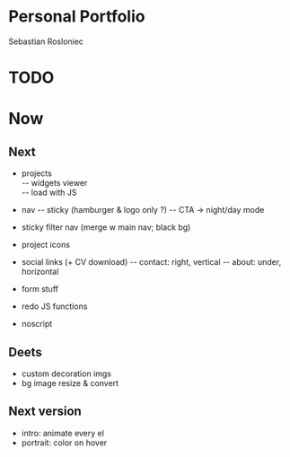 # Personal Portfolio

Sebastian Rosloniec

# TODO

# Now

## Next

- projects  
   -- widgets viewer  
   -- load with JS

- nav
  -- sticky (hamburger & logo only ?)
  -- CTA -> night/day mode

- sticky filter nav (merge w main nav; black bg)

- project icons
- social links (+ CV download)
  -- contact: right, vertical
  -- about: under, horizontal

- form stuff
- redo JS functions
- noscript

## Deets

- custom decoration imgs
- bg image resize & convert

## Next version

- intro: animate every el
- portrait: color on hover
